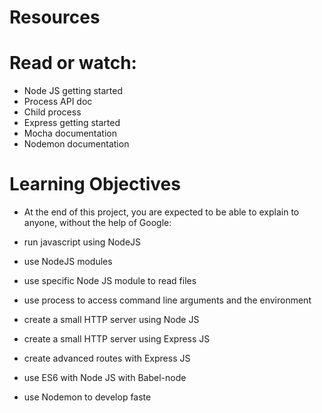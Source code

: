 # Resources
# Read or watch:

* Node JS getting started
* Process API doc
* Child process
* Express getting started
* Mocha documentation
* Nodemon documentation
# Learning Objectives
* At the end of this project, you are expected to be able to explain to anyone, without the help of Google:

* run javascript using NodeJS
* use NodeJS modules
* use specific Node JS module to read files
* use process to access command line arguments and the environment
* create a small HTTP server using Node JS
* create a small HTTP server using Express JS
* create advanced routes with Express JS
* use ES6 with Node JS with Babel-node
* use Nodemon to develop faste
